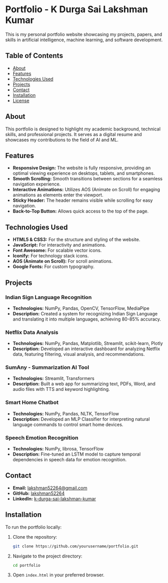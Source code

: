 # Portfolio - K Durga Sai Lakshman Kumar

This is my personal portfolio website showcasing my projects, papers, and skills in artificial intelligence, machine learning, and software development.

## Table of Contents

- [About](#about)
- [Features](#features)
- [Technologies Used](#technologies-used)
- [Projects](#projects)
- [Contact](#contact)
- [Installation](#installation)
- [License](#license)

## About

This portfolio is designed to highlight my academic background, technical skills, and professional projects. It serves as a digital resume and showcases my contributions to the field of AI and ML.

## Features

- **Responsive Design:** The website is fully responsive, providing an optimal viewing experience on desktops, tablets, and smartphones.
- **Smooth Scrolling:** Smooth transitions between sections for a seamless navigation experience.
- **Interactive Animations:** Utilizes AOS (Animate on Scroll) for engaging animations as elements enter the viewport.
- **Sticky Header:** The header remains visible while scrolling for easy navigation.
- **Back-to-Top Button:** Allows quick access to the top of the page.

## Technologies Used

- **HTML5 & CSS3:** For the structure and styling of the website.
- **JavaScript:** For interactivity and animations.
- **Font Awesome:** For scalable vector icons.
- **Iconify:** For technology stack icons.
- **AOS (Animate on Scroll):** For scroll animations.
- **Google Fonts:** For custom typography.

## Projects

### Indian Sign Language Recognition

- **Technologies:** NumPy, Pandas, OpenCV, TensorFlow, MediaPipe
- **Description:** Created a system for recognizing Indian Sign Language and translating it into multiple languages, achieving 80-85% accuracy.

### Netflix Data Analysis

- **Technologies:** NumPy, Pandas, Matplotlib, Streamlit, scikit-learn, Plotly
- **Description:** Developed an interactive dashboard for analyzing Netflix data, featuring filtering, visual analysis, and recommendations.

### SumAny - Summarization AI Tool

- **Technologies:** Streamlit, Transformers
- **Description:** Built a web app for summarizing text, PDFs, Word, and audio files with TTS and keyword highlighting.

### Smart Home Chatbot

- **Technologies:** NumPy, Pandas, NLTK, TensorFlow
- **Description:** Developed an MLP Classifier for interpreting natural language commands to control smart home devices.

### Speech Emotion Recognition

- **Technologies:** NumPy, librosa, TensorFlow
- **Description:** Fine-tuned an LSTM model to capture temporal dependencies in speech data for emotion recognition.


## Contact

- **Email:** lakshman52264@gmail.com
- **GitHub:** [lakshman52264](https://github.com/lakshman52264)
- **LinkedIn:** [k-durga-sai-lakshman-kumar](https://www.linkedin.com/in/k-durga-sai-lakshman-kumar-186391224/)

## Installation

To run the portfolio locally:

1. Clone the repository:
    ```bash
    git clone https://github.com/yourusername/portfolio.git
    ```

2. Navigate to the project directory:
    ```bash
    cd portfolio
    ```

3. Open `index.html` in your preferred browser.


